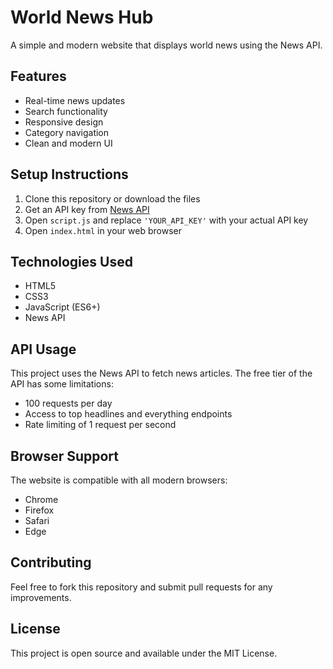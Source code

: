 # World News Hub

A simple and modern website that displays world news using the News API.

## Features

- Real-time news updates
- Search functionality
- Responsive design
- Category navigation
- Clean and modern UI

## Setup Instructions

1. Clone this repository or download the files
2. Get an API key from [News API](https://newsapi.org/)
3. Open `script.js` and replace `'YOUR_API_KEY'` with your actual API key
4. Open `index.html` in your web browser

## Technologies Used

- HTML5
- CSS3
- JavaScript (ES6+)
- News API

## API Usage

This project uses the News API to fetch news articles. The free tier of the API has some limitations:
- 100 requests per day
- Access to top headlines and everything endpoints
- Rate limiting of 1 request per second

## Browser Support

The website is compatible with all modern browsers:
- Chrome
- Firefox
- Safari
- Edge

## Contributing

Feel free to fork this repository and submit pull requests for any improvements.

## License

This project is open source and available under the MIT License. 